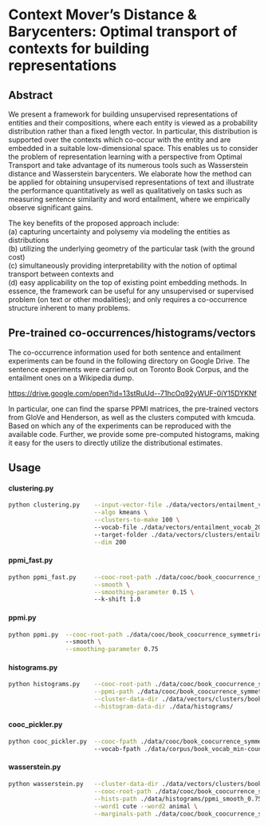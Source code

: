 # Context Mover’s Distance & Barycenters: Optimal transport of contexts for building representations

## Abstract
We present a framework for building unsupervised representations of entities and their compositions, where each entity is viewed as a probability distribution rather than a fixed length vector. In particular, this distribution is supported over the contexts which co-occur with the entity and are embedded in a suitable low-dimensional space. This enables us to consider the problem of representation learning with a perspective from Optimal Transport and take advantage of its numerous tools such as Wasserstein distance and Wasserstein barycenters. We elaborate how the method can be applied for obtaining unsupervised representations of text and illustrate the performance quantitatively as well as qualitatively on tasks such as measuring sentence similarity and word entailment, where we empirically observe significant gains. 

The key benefits of the proposed approach include: \
(a) capturing uncertainty and polysemy via modeling the entities as distributions \
(b) utilizing the underlying geometry of the particular task (with the ground cost) \
(c) simultaneously providing interpretability with the notion of optimal transport between contexts and \
(d) easy applicability on the top of existing point embedding methods. In essence, the framework can be useful for any unsupervised or supervised problem (on text or other modalities); and only requires a co-occurrence structure inherent to many problems. 

## Pre-trained co-occurrences/histograms/vectors

The co-occurrence information used for both sentence and entailment experiments can be found in the following directory on Google Drive. The sentence experiments were carried out on Toronto Book Corpus, and the entailment ones on a Wikipedia dump. 

https://drive.google.com/open?id=13stRuUd--71hcOq92yWUF-0iY15DYKNf

In particular, one can find the sparse PPMI matrices, the pre-trained vectors from GloVe and Henderson, as well as the clusters computed with kmcuda. Based on which any of the experiments can be reproduced with the available code. Further, we provide some pre-computed histograms, making it easy for the users to directly utilize the distributional estimates. 



## Usage
#### clustering.py
```bash
python clustering.py    --input-vector-file ./data/vectors/entailment_vectors_200.glove \
                        --algo kmeans \
                        --clusters-to-make 100 \ 
                        --vocab-file ./data/vectors/entailment_vocab_200.glove \ 
                        --target-folder ./data/vectors/clusters/entailment_vectors_200 \
                        --dim 200
```

#### ppmi_fast.py
```bash
python ppmi_fast.py     --cooc-root-path ./data/cooc/book_coocurrence_symmetric\=1_window-size\=10_cleaned\=300/  \
                        --smooth \
                        --smoothing-parameter 0.15 \ 
                        --k-shift 1.0
```


#### ppmi.py
```bash
python ppmi.py  --cooc-root-path ./data/cooc/book_coocurrence_symmetric\=1_window-size\=10_cleaned\=300/ \ 
                --smooth \
                --smoothing-parameter 0.75 

```


#### histograms.py
```bash
python histograms.py    --cooc-root-path ./data/cooc/book_coocurrence_symmetric\=1_window-size\=10_cleaned\=300/  \
                        --ppmi-path ./data/cooc/book_coocurrence_symmetric\=1_window-size\=10_cleaned\=300/ppmi_smooth_0.75_k-shift_1.0.npz \
                        --cluster-data-dir ./data/vectors/clusters/book_glove_symmetric=1_window-size=10_min-count=10_eta=0.005_iter=75_cleaned=300/kmeans_100_205513 \
                        --histogram-data-dir ./data/histograms/
```

#### cooc_pickler.py
```bash
python cooc_pickler.py  --cooc-fpath ./data/cooc/book_coocurrence_symmetric=1_window-size=10_cleaned=300.bin \ 
                        --vocab-fpath ./data/corpus/book_vocab_min-count=10_cleaned=300.txt
```


#### wasserstein.py
```bash
python wasserstein.py   --cluster-data-dir ./data/vectors/clusters/book_glove_symmetric=1_window-size=10_min-count=10_eta=0.005_iter=75_cleaned=300/kmeans_100_205513 \
                        --cooc-root-path ./data/cooc/book_coocurrence_symmetric\=1_window-size\=10_cleaned\=300/ \
                        --hists-path ./data/histograms/ppmi_smooth_0.75_k-shift_1.0_kmeans_100_205513/normalized_cluster_hists.npz \
                        --word1 cute --word2 animal \
                        --marginals-path ./data/cooc/book_coocurrence_symmetric=1_window-size=10_cleaned=300/ppmi_smooth_0.75_k-shift_1.0_marginals.npz

```